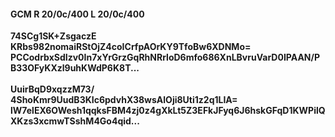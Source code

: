 #### GCM R 20/0c/400 L 20/0c/400
**74SCg1SK+ZsgaczE**<br/>**KRbs982nomaiRStOjZ4coICrfpAOrKY9TfoBw6XDNMo=**<br/>**PCCodrbxSdIzv0In7xYrGrzGqRhNRrloD6mfo686XnLBvruVarD0IPAAN/PB33OFyKXzl9uhKWdP6K8T...**<br/><br/>
**UuirBqD9xqzzM73/**<br/>**4ShoKmr9UudB3KIc6pdvhX38wsAlOji8Uti1z2q1LIA=**<br/>**lW7elEX6OWesh1qqksFBM4zj0z4gXkLt5Z3EFkJFyq6J6hskGFqD1KWPilQXKzs3xcmwTSshM4Go4qid...**